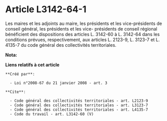 # Article L3142-64-1

Les maires et les adjoints au maire, les présidents et les vice-présidents de conseil général, les présidents et les vice-
présidents de conseil régional bénéficient des dispositions des articles L. 3142-60 à L. 3142-64 dans les conditions prévues,
respectivement, aux articles L. 2123-9, L. 3123-7 et L. 4135-7 du code général des collectivités territoriales.

**Nota:**



**Liens relatifs à cet article**

	**Créé par**:

	  - Loi n°2008-67 du 21 janvier 2008 - art. 3

	**Cite**:

	  - Code général des collectivités territoriales - art. L2123-9
	  - Code général des collectivités territoriales - art. L3123-7
	  - Code général des collectivités territoriales - art. L4135-7
	  - Code du travail - art. L3142-60 (V)
